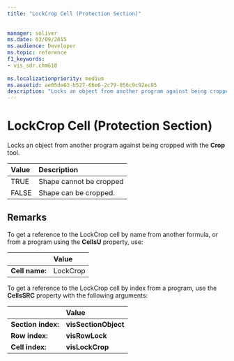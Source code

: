 ```yaml
---
title: "LockCrop Cell (Protection Section)"
 
 
manager: soliver
ms.date: 03/09/2015
ms.audience: Developer
ms.topic: reference
f1_keywords:
- vis_sdr.chm610
 
ms.localizationpriority: medium
ms.assetid: ae05de63-b527-66e6-2c79-056c9c92ec95
description: "Locks an object from another program against being cropped with the Crop tool."
---
```


# LockCrop Cell (Protection Section)

Locks an object from another program against being cropped with the **Crop** tool. 
  
|**Value**|**Description**|
|:-----|:-----|
| TRUE  <br/> | Shape cannot be cropped  <br/> |
| FALSE  <br/> | Shape can be cropped. |
   
## Remarks

To get a reference to the LockCrop cell by name from another formula, or from a program using the **CellsU** property, use: 
  
||Value |
|:-----|:-----|
| **Cell name:**  <br/> | LockCrop  <br/> |
   
To get a reference to the LockCrop cell by index from a program, use the **CellsSRC** property with the following arguments: 
  
||Value |
|:-----|:-----|
| **Section index:**  <br/> |**visSectionObject** <br/> |
| **Row index:**  <br/> |**visRowLock** <br/> |
| **Cell index:**  <br/> |**visLockCrop** <br/> |
   

